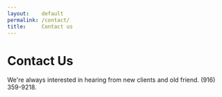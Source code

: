 ```yaml
---
layout:    default
permalink: /contact/
title:     Contact us
---
```


# Contact Us
We're always interested in hearing from new clients and old friend.  (916) 359-9218.

